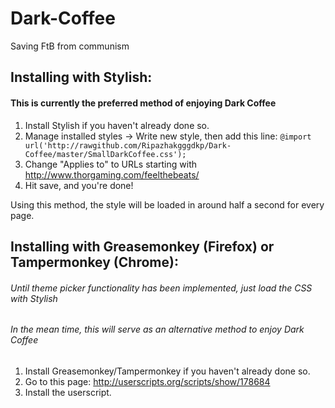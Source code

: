 Dark-Coffee
===========

Saving FtB from communism

Installing with Stylish:
--------
#### This is currently the preferred method of enjoying Dark Coffee

1. Install Stylish if you haven't already done so.
2. Manage installed styles -> Write new style, then add this line:
`@import url('http://rawgithub.com/Ripazhakgggdkp/Dark-Coffee/master/SmallDarkCoffee.css');`
4. Change "Applies to" to URLs starting with http://www.thorgaming.com/feelthebeats/
5. Hit save, and you're done!

Using this method, the style will be loaded in around half a second for every page.

Installing with Greasemonkey (Firefox) or Tampermonkey (Chrome):
--------
###### Until theme picker functionality has been implemented, just load the CSS with Stylish
###### In the mean time, this will serve as an alternative method to enjoy Dark Coffee

1. Install Greasemonkey/Tampermonkey if you haven't already done so.
2. Go to this page: http://userscripts.org/scripts/show/178684
3. Install the userscript.
